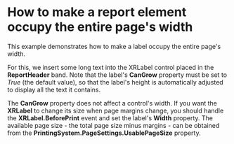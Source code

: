 # How to make a report element occupy the entire page's width


<p>This example demonstrates how to make a label occupy the entire page's width.</p><p>For this, we insert some long text into the XRLabel control placed in the <strong>ReportHeader</strong> band. Note that the label's <strong>CanGrow</strong> property must be set to <i>True</i> (the default value), so that the label's height is automatically adjusted to display all the text it contains.</p><p>The <strong>CanGrow</strong> property does not affect a control's width.  If you want the <strong>XRLabel</strong> to change its size when page margins change, you should handle the <strong>XRLabel.BeforePrint</strong> event and set the label's <strong>Width</strong> property. The available page size - the total page size minus margins - can be obtained from the <strong>PrintingSystem.PageSettings.UsablePageSize</strong> property.</p>

<br/>


